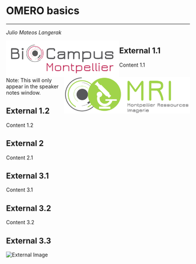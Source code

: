 # OMERO basics
________________________
_Julio Mateos Langerak_

<img src="images/Biocampus_logo_full.png" alt="drawing" height="100" style="float:left"/>
<img src="images/MRI_logo_full.png" alt="drawing" height="100" style="float:right"/>



## External 1.1

Content 1.1

Note: This will only appear in the speaker notes window.


## External 1.2

Content 1.2



## External 2

Content 2.1



## External 3.1

Content 3.1


## External 3.2

Content 3.2


## External 3.3

![External Image](https://s3.amazonaws.com/static.slid.es/logo/v2/slides-symbol-512x512.png)
